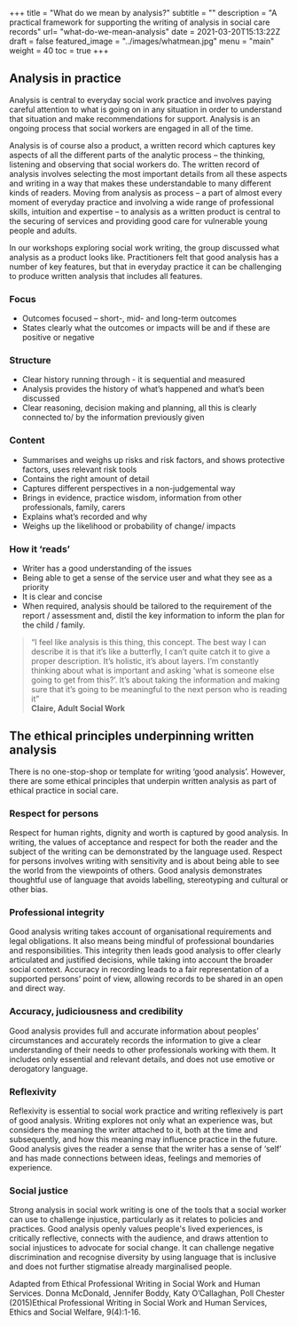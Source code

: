 +++
title = "What do we mean by analysis?"
subtitle = ""
description = "A practical framework for supporting the writing of analysis in social care records"
url= "what-do-we-mean-analysis"
date = 2021-03-20T15:13:22Z
draft = false
featured_image = "../images/whatmean.jpg"
menu = "main"
weight = 40
toc = true
+++
## Analysis in practice

Analysis is central to everyday social work practice and involves paying careful attention to what is going on in any situation in order to understand that situation and make recommendations for support. Analysis is an ongoing process that social workers are engaged in all of the time.

Analysis is of course also a product, a written record which captures key aspects of all the different parts of the analytic process – the thinking, listening and observing that social workers do. The written record of analysis involves selecting the most important details from all these aspects and writing in a way that makes these understandable to many different kinds of readers. Moving from analysis as process – a part of almost every moment of everyday practice and involving a wide range of professional skills, intuition and expertise – to analysis as a written product is central to the securing of services and providing good care for vulnerable young people and adults.

In our workshops exploring social work writing, the group discussed what analysis as a product looks like. Practitioners felt that good analysis has a number of key features, but that in everyday practice it can be challenging to produce written analysis that includes all features.

### Focus

* Outcomes focused – short-, mid- and long-term outcomes
* States clearly what the outcomes or impacts will be and if these are positive or negative

### Structure

* Clear history running through - it is sequential and measured
* Analysis provides the history of what’s happened and what’s been discussed
* Clear reasoning, decision making and planning, all this is clearly connected to/ by the information previously given

### Content

* Summarises and weighs up risks and risk factors, and shows protective factors, uses relevant risk tools
* Contains the right amount of detail
* Captures different perspectives in a non-judgemental way
* Brings in evidence, practice wisdom, information from other professionals, family, carers
* Explains what’s recorded and why
* Weighs up the likelihood or probability of change/ impacts

### How it ‘reads’

* Writer has a good understanding of the issues
* Being able to get a sense of the service user and what they see as a priority
* It is clear and concise
* When required, analysis should be tailored to the requirement of the report / assessment and, distil the key information to inform the plan for the child / family.

> “I feel like analysis is this thing, this concept. The best way I can describe it is that it’s like a butterfly,   I can’t quite catch it to give a proper description. It’s holistic, it’s about layers. I’m constantly thinking about what is important and asking ‘what is someone else going to get from this?’. It’s about taking the information and making sure that it’s going to be meaningful to the next person who is reading it”  
**Claire, Adult Social Work**

## The ethical principles underpinning written analysis

There is no one-stop-shop or template for writing ‘good analysis’. However, there are some ethical principles that underpin written analysis as part of ethical practice in social care.

### Respect for persons

Respect for human rights, dignity and worth is captured by good analysis. In writing, the values of acceptance and respect for both the reader and the subject of the writing can be demonstrated by the language used. Respect for persons involves writing with sensitivity and is about being able to see the world from the viewpoints of others. Good analysis demonstrates thoughtful use of language that avoids labelling, stereotyping and cultural or other bias.

### Professional integrity

Good analysis writing takes account of organisational requirements and legal obligations. It also means being mindful of professional boundaries and responsibilities. This integrity then leads good analysis to offer clearly articulated and justified decisions, while taking into account the broader social context. Accuracy in recording leads to a fair representation of a supported persons’ point of view, allowing records to be shared in an open and direct way.

### Accuracy, judiciousness and credibility

Good analysis provides full and accurate information about peoples’ circumstances and accurately records the information to give a clear understanding of their needs to other professionals working with them. It includes only essential and relevant details, and does not use emotive or derogatory language.

### Reflexivity

Reflexivity is essential to social work practice and writing reflexively is part of good analysis. Writing explores not only what an experience was, but considers the meaning the writer attached to it, both at the time and subsequently, and how this meaning may influence practice in the future. Good analysis gives the reader a sense that the writer has a sense of ‘self’ and has made connections between ideas, feelings and memories of experience.

### Social justice

Strong analysis in social work writing is one of the tools that a social worker can use to challenge injustice, particularly as it relates to policies and practices. Good analysis openly values people's lived experiences, is critically reflective, connects with the audience, and draws attention to social injustices to advocate for social change. It can challenge negative discrimination and recognise diversity by using language that is inclusive and does not further stigmatise already marginalised people.

Adapted from Ethical Professional Writing in Social Work and Human Services. Donna McDonald, Jennifer  Boddy, Katy  O’Callaghan, Poll Chester (2015)Ethical Professional Writing in Social Work and Human Services, Ethics and Social Welfare, 9(4):1-16.
